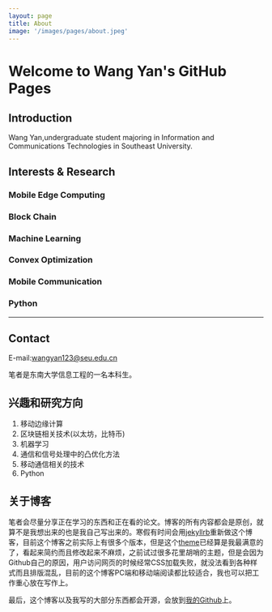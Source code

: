 ```yaml
---
layout: page
title: About
image: '/images/pages/about.jpeg'
---
```


# Welcome to Wang Yan's GitHub Pages


## Introduction
Wang Yan,undergraduate student majoring in Information and Communications Technologies in Southeast University.


## Interests & Research

### Mobile Edge Computing
### Block Chain
### Machine Learning
### Convex Optimization
### Mobile Communication
### Python

<hr>

## Contact
E-mail:wangyan123@seu.edu.cn

笔者是东南大学信息工程的一名本科生。
## 兴趣和研究方向
1. 移动边缘计算
2. 区块链相关技术(以太坊，比特币)
3. 机器学习
4. 通信和信号处理中的凸优化方法
5. 移动通信相关的技术
6. Python
## 关于博客
  笔者会尽量分享正在学习的东西和正在看的论文。博客的所有内容都会是原创，就算不是我想出来的也是我自己写出来的。寒假有时间会用[jekyllrb](http://jekyllrb.com/)重新做这个博客，目前这个博客之前实际上有很多个版本，但是这个[theme](http://jekyllthemes.org/page3/)已经算是我最满意的了，看起来简约而且修改起来不麻烦，之前试过很多花里胡哨的主题，但是会因为Github自己的原因，用户访问网页的时候经常CSS加载失败，就没法看到各种样式而且排版混乱，目前的这个博客PC端和移动端阅读都比较适合，我也可以把工作重心放在写作上。

最后，这个博客以及我写的大部分东西都会开源，会放到[我的Github](https://github.com/Wy-wangyan)上。


